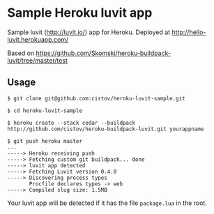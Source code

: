 Sample Heroku luvit app
=======================

Sample luvit (http://luvit.io/) app for Heroku. Deployed at http://hello-luvit.herokuapp.com/

Based on https://github.com/Skomski/heroku-buildpack-luvit/tree/master/test

Usage
-----

    $ git clone git@github.com:cistov/heroku-luvit-sample.git

    $ cd heroku-luvit-sample

    $ heroku create --stack cedar --buildpack http://github.com/cistov/heroku-buildpack-luvit.git yourappname

    $ git push heroku master
    ...
    -----> Heroku receiving push
    -----> Fetching custom git buildpack... done
    -----> luvit app detected
    -----> Fetching Luvit version 0.4.0
    -----> Discovering process types
           Procfile declares types -> web
    -----> Compiled slug size: 1.5MB

Your luvit app will be detected if it has the file `package.lua` in the root.

